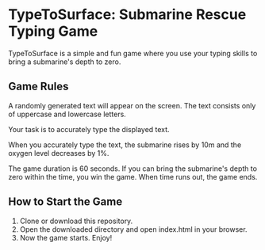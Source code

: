 # TypeToSurface: Submarine Rescue Typing Game

TypeToSurface is a simple and fun game where you use your typing skills to bring a submarine's depth to zero.

## Game Rules

A randomly generated text will appear on the screen. The text consists only of uppercase and lowercase letters.

Your task is to accurately type the displayed text.

When you accurately type the text, the submarine rises by 10m and the oxygen level decreases by 1%.

The game duration is 60 seconds. If you can bring the submarine's depth to zero within the time, you win the game. When time runs out, the game ends.

## How to Start the Game 

1. Clone or download this repository.
2. Open the downloaded directory and open index.html in your browser.
3. Now the game starts. Enjoy! 

